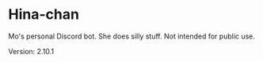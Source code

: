 # Hina-chan

Mo's personal Discord bot. She does silly stuff. Not intended for public use.

Version: 2.10.1
